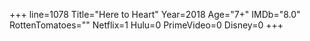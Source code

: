 +++
line=1078
Title="Here to Heart"
Year=2018
Age="7+"
IMDb="8.0"
RottenTomatoes=""
Netflix=1
Hulu=0
PrimeVideo=0
Disney=0
+++

